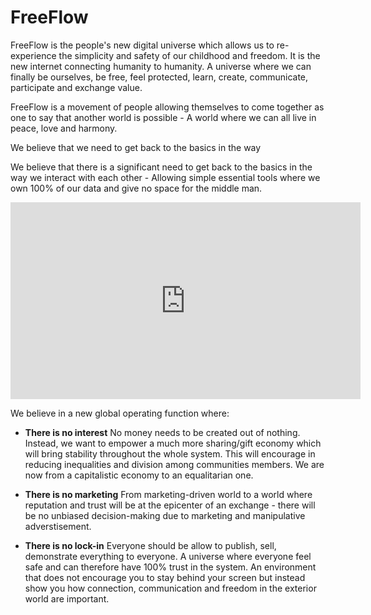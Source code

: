 # FreeFlow 

<!--TO DO: Insert Image here-->

FreeFlow is the people's new digital universe which allows us to re-experience the simplicity and safety of our childhood and freedom. It is the new internet connecting humanity to humanity. A universe where we can finally be ourselves, be free, feel protected, learn, create, communicate, participate and exchange value. 

FreeFlow is a movement of people allowing themselves to come together as one to say that another world is possible - A world where we can all live in peace, love and harmony. 

We believe that we need to get back to the basics in the way 

We believe that there is a significant need to get back to the basics in the way we interact with each other - Allowing simple essential tools where we own 100% of our data and give no space for the middle man. 

<iframe width="560" height="315" src="https://vimeo.com/554359372" frameborder="0" allow="accelerometer; autoplay; encrypted-media; gyroscope; picture-in-picture" allowfullscreen></iframe>

We believe in a new global operating function where: 

- **There is no interest**
No money needs to be created out of nothing. Instead, we want to empower a much more sharing/gift economy which will bring stability throughout the whole system. This will encourage in reducing inequalities and division among communities members. We are now from a capitalistic economy to an equalitarian one.  

- **There is no marketing**
From marketing-driven world to a world where reputation and trust will be at the epicenter of an exchange - there will be no unbiased decision-making due to marketing and manipulative adverstisement. 

- **There is no lock-in**
Everyone should be allow to publish, sell, demonstrate everything to everyone. A universe where everyone feel safe and can therefore have 100% trust in the system. An environment that does not encourage you to stay behind your screen but instead show you how connection, communication and freedom in the exterior world are important. 


